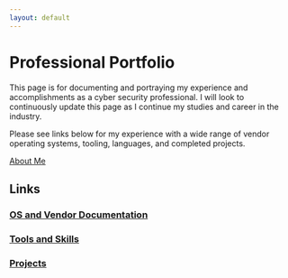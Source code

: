 ```yaml
---
layout: default
---
```


# Professional Portfolio

This page is for documenting and portraying my experience and accomplishments as a cyber security professional. I will look to continuously update this page as I continue my studies and career in the industry.

Please see links below for my experience with a wide range of vendor operating systems, tooling, languages, and completed projects.

[About Me](./aboutme.html)

## Links

### [OS and Vendor Documentation](./vendors.html)

### [Tools and Skills](./tools_and_skills.html)

### [Projects](./projects.html)




